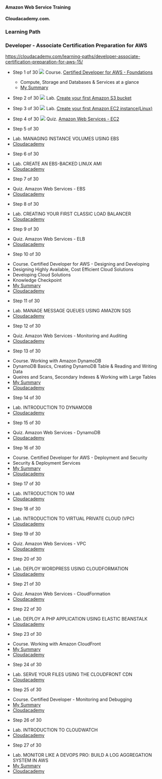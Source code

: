 #### Amazon Web Service Training
#### Cloudacademy.com. 

### Learning Path
### Developer - Associate Certification Preparation for AWS  

https://cloudacademy.com/learning-paths/developer-associate-certification-preparation-for-aws-15/  


* Step 1 of 30
![](https://github.com/maxaldunate/aws-training/blob/master/icons/courses.ico)
Course. [Certified Developer for AWS - Foundations](https://cloudacademy.com/amazon-web-services/certified-developer-foundations-course/)
  - Compute, Storage and Databases & Services at a glance  
  - [My Summary](https://github.com/maxaldunate/aws-training/blob/master/learning-paths-developer-associate-certification-preparation-for-aws-15/Setp01of30.%20Certified%20Developer%20for%20AWS.%20Foundations.md)

* Step 2 of 30
![](https://github.com/maxaldunate/aws-training/blob/master/icons/labs.ico)
Lab. [Create your first Amazon S3 bucket](https://cloudacademy.com/amazon-web-services/labs/create-your-first-amazon-s3-bucket-2/)

* Step 3 of 30
![](https://github.com/maxaldunate/aws-training/blob/master/icons/labs.ico)
Lab. [Create your first Amazon EC2 instance(Linux)](https://cloudacademy.com/amazon-web-services/labs/create-your-first-amazon-ec2-instance-1/)

* Step 4 of 30
![](https://github.com/maxaldunate/aws-training/blob/master/icons/quizzes.ico)
Quiz. [Amazon Web Services - EC2](https://cloudacademy.com/quiz/study/497270/results/)

* Step 5 of 30  
 - Lab. MANAGING INSTANCE VOLUMES USING EBS
 - [Cloudacademy](https://cloudacademy.com/amazon-web-services/labs/managing-instance-volumes-using-ebs-6/)

* Step 6 of 30  
 - Lab. CREATE AN EBS-BACKED LINUX AMI
 - [Cloudacademy](https://cloudacademy.com/amazon-web-services/labs/create-ebs-backed-linux-ami-7/)

* Step 7 of 30  
 - Quiz. Amazon Web Services - EBS
 - [Cloudacademy](https://cloudacademy.com/quiz/study/497018/results/)

* Step 8 of 30  
 - Lab. CREATING YOUR FIRST CLASSIC LOAD BALANCER
 - [Cloudacademy](https://cloudacademy.com/amazon-web-services/labs/create-your-first-amazon-elastic-load-balancing-elb-4/)

* Step 9 of 30  
 - Quiz. Amazon Web Services - ELB
 - [Cloudacademy](https://cloudacademy.com/quiz/study/497023/results/)

* Step 10 of 30  
 - Course. Certified Developer for AWS - Designing and Developing
 - Designing Highly Available, Cost Efficient Cloud Solutions
 - Developing Cloud Solutions
 - Knowledge Checkpoint
 - [My Summary](https://github.com/maxaldunate/aws-training/blob/master/learning-paths-developer-associate-certification-preparation-for-aws-15/Setp10of30.%20Certified%20Developer%20for%20AWS.%20Designing%20and%20Developing.md)
 - [Cloudacademy](https://cloudacademy.com/amazon-web-services/certified-developer-designing-and-developing-course/)

* Step 11 of 30  
 - Lab. MANAGE MESSAGE QUEUES USING AMAZON SQS
 - [Cloudacademy](https://cloudacademy.com/amazon-web-services/labs/manage-message-queue-amazon-sqs-16/)

* Step 12 of 30  
 - Quiz. Amazon Web Services - Monitoring and Auditing
 - [Cloudacademy](https://cloudacademy.com/quiz/study/498827/results/)

* Step 13 of 30  
 - Course. Working with Amazon DynamoDB
 - DynamoDB Basics, Creating DynamoDB Table & Reading and Writing Data
 - Queires and Scans, Secondary Indexes & Working with Large Tables
 - [My Summary](https://github.com/maxaldunate/aws-training/blob/master/learning-paths-developer-associate-certification-preparation-for-aws-15/Setp13of30.%20Working%20with%20Amazon%20DynamoDB.md)
 - [Cloudacademy](https://cloudacademy.com/amazon-web-services/working-with-amazon-dynamodb-course/)

* Step 14 of 30  
 - Lab. INTRODUCTION TO DYNAMODB
 - [Cloudacademy](https://cloudacademy.com/amazon-web-services/labs/introduction-dynamodb-8/)

* Step 15 of 30  
 - Quiz. Amazon Web Services - DynamoDB
 - [Cloudacademy](https://cloudacademy.com/quiz/study/498841/results/)

* Step 16 of 30  
 - Course. Certified Developer for AWS - Deployment and Security
 - Security & Deployment Services
 - [My Summary](https://github.com/maxaldunate/aws-training/blob/master/learning-paths-developer-associate-certification-preparation-for-aws-15/Setp16of30.%20Working%20with%20Amazon%20DynamoDB%20-%20Copy.md)
 - [Cloudacademy](https://cloudacademy.com/amazon-web-services/deployment-and-security-certified-developer-for-aws-course/)

* Step 17 of 30  
 - Lab. INTRODUCTION TO IAM
 - [Cloudacademy](https://cloudacademy.com/amazon-web-services/labs/introduction-iam-13/)

* Step 18 of 30  
 - Lab. INTRODUCTION TO VIRTUAL PRIVATE CLOUD (VPC)
 - [Cloudacademy](https://cloudacademy.com/amazon-web-services/labs/introduction-virtual-private-cloud-vpc-9/)

* Step 19 of 30  
 - Quiz. Amazon Web Services - VPC
 - [Cloudacademy](https://cloudacademy.com/quiz/study/502821/results/)

* Step 20 of 30  
 - Lab. DEPLOY WORDPRESS USING CLOUDFORMATION
 - [Cloudacademy](https://cloudacademy.com/amazon-web-services/labs/deploy-wordpress-cloudformation-17/)

* Step 21 of 30  
 - Quiz. Amazon Web Services - CloudFormation
 - [Cloudacademy](https://cloudacademy.com/quiz/study/503113/results/)

* Step 22 of 30  
 - Lab. DEPLOY A PHP APPLICATION USING ELASTIC BEANSTALK
 - [Cloudacademy](https://cloudacademy.com/amazon-web-services/labs/deploy-php-application-using-elastic-beanstalk-26/)

* Step 23 of 30  
 - Course. Working with Amazon CloudFront
 - [My Summary]()
 - [Cloudacademy](https://cloudacademy.com/amazon-web-services/cloudfront-course/)

* Step 24 of 30  
 - Lab. SERVE YOUR FILES USING THE CLOUDFRONT CDN
 - [Cloudacademy](https://cloudacademy.com/amazon-web-services/labs/serve-your-files-using-cloudfront-cdn-15/)

* Step 25 of 30  
 - Course. Certified Developer - Monitoring and Debugging
 - [My Summary]()
 - [Cloudacademy](https://cloudacademy.com/amazon-web-services/certified-developer-monitoring-and-debugging-course/)

* Step 26 of 30  
 - Lab. INTRODUCTION TO CLOUDWATCH
 - [Cloudacademy](https://cloudacademy.com/amazon-web-services/labs/introduction-to-cloudwatch-18/)

* Step 27 of 30  
 - Lab. MONITOR LIKE A DEVOPS PRO: BUILD A LOG AGGREGATION SYSTEM IN AWS
 - [My Summary](https://github.com/maxaldunate/aws-training/tree/master/learning-paths-developer-associate-certification-preparation-for-aws-15/Step27of30.%20Lab.%20Log%20Aggregation%20System%20with%20Cloud%20Watch%20Elastic%20Search)
 - [Cloudacademy](https://cloudacademy.com/amazon-web-services/labs/aws-devops-pro-monitoring-build-log-aggregation-system-38/)



